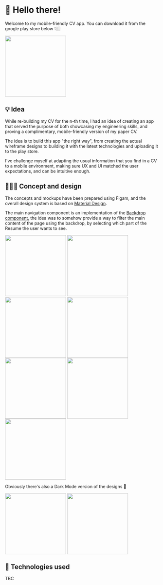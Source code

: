 # 👋 Hello there!
Welcome to my mobile-friendly CV app. You can download it from the google play store below 👇🏼

<a target="_blank" href="TBC"><img width="200" src="https://play.google.com/intl/en_us/badges/static/images/badges/en_badge_web_generic.png" /></a>

## 💡 Idea 
While re-building my CV for the n-th time, I had an idea of creating an app that served the purpose of both showcasing my engineering skills, and proving a complimentary, mobile-friendly version of my paper CV.

The idea is to build this app "the right way", from creating the actual wireframe designs to building it with the latest technologies and uploading it to the play store.

I've challenge myself at adapting the usual information that you find in a CV to a mobile environment, making sure UX and UI matched the user expectations, and can be intuitive enough.

## 👨🏼‍🎨 Concept and design
The concepts and mockups have been prepared using Figam, and the overall design system is based on <a href="https://material.io/design">Material Design</a>.

The main navigation component is an implementation of the <a href="https://material.io/components/backdrop">Backdrop component</a>, the idea was to somehow provide a way to filter the main content of the page using the backdrop, by selecting which part of the Resume the user wants to see.

<img width="200" src="https://github.com/dvdciri/Mobile-CV-App/blob/main/images/About%20me%20collapsed.png" /> <img align="top" width="200" src="https://github.com/dvdciri/Mobile-CV-App/blob/main/images/About%20me%20extended.png" /> <img align="top" width="200" src="https://github.com/dvdciri/Mobile-CV-App/blob/main/images/Professional%20Experience.png" /> <img align="top" width="200" src="https://github.com/dvdciri/Mobile-CV-App/blob/main/images/Details%20screen.png" /> <img width="200" align="top" src="https://github.com/dvdciri/Mobile-CV-App/blob/main/images/Education.png" /> <img align="top" width="200" src="https://github.com/dvdciri/Mobile-CV-App/blob/main/images/Skills.png" /> <img align="top" width="200" src="https://github.com/dvdciri/Mobile-CV-App/blob/main/images/Personal%20Projects.png" />

Obviously there's also a Dark Mode version of the designs 🖤

<img align="top" width="200" src="https://github.com/dvdciri/Mobile-CV-App/blob/main/images/About%20me%20collapsed%20(DARK).png" /> <img align="top" width="200" src="https://github.com/dvdciri/Mobile-CV-App/blob/main/images/Professional%20Experience%20(DARK).png" />

## 📱 Technologies used
TBC
